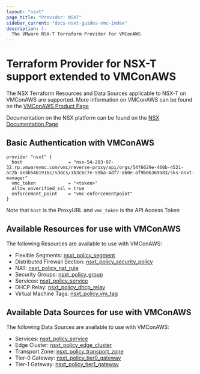 ```yaml
---
layout: "nsxt"
page_title: "Provider: NSXT"
sidebar_current: "docs-nsxt-guides-vmc-index"
description: |-
  The VMware NSX-T Terraform Provider for VMConAWS
---
```


# Terraform Provider for NSX-T support extended to VMConAWS

The NSX Terraform Resources and Data Sources applicable to NSX-T on VMConAWS are supported. More information on VMConAWS can be found on the [VMConAWS Product Page](https://cloud.vmware.com/vmc-aws)

Documentation on the NSX platform can be found on the [NSX Documentation Page](https://docs.vmware.com/en/VMware-NSX-T/index.html)

## Basic Authentication with VMConAWS


```hcl
provider "nsxt" {
  host                 = "nsx-54-203-97-32.rp.vmwarevmc.com/vmc/reverse-proxy/api/orgs/54f6629e-460b-4521-ac2b-ae3b5461916c/sddcs/1b3c6c7e-59ba-4df7-ab0e-af9b06369a83/sks-nsxt-manager"
  vmc_token            = "<token>"
  allow_unverified_ssl = true
  enforcement_point    = "vmc-enforcementpoint"
}

```

Note that `host` is the ProxyURL and `vmc_token` is the API Access Token

## Available Resources for use with VMConAWS

The following Resources are available to use with VMConAWS:

* Flexible Segments: [nsxt_policy_segment](https://www.terraform.io/docs/providers/nsxt/r/policy_segment.html)
* Distributed Firewall Section: [nsxt_policy_security_policy](https://www.terraform.io/docs/providers/nsxt/r/policy_security_policy.html)
* NAT: [nsxt_policy_nat_rule](https://www.terraform.io/docs/providers/nsxt/r/policy_nat_rule.html)
* Security Groups: [nsxt_policy_group](https://www.terraform.io/docs/providers/nsxt/r/policy_group.html)
* Services: [nsxt_policy_service](https://www.terraform.io/docs/providers/nsxt/r/policy_service.html)
* DHCP Relay: [nsxt_policy_dhcp_relay](https://www.terraform.io/docs/providers/nsxt/r/policy_dhcp_relay.html)
* Virtual Machine Tags: [nsxt_policy_vm_tag](https://www.terraform.io/docs/providers/nsxt/r/policy_vm_tags.html)

## Available Data Sources for use with VMConAWS

The following Data Sources are available to use with VMConAWS:

* Services: [nsxt_policy_service](https://www.terraform.io/docs/providers/nsxt/d/policy_service.html)
* Edge Cluster: [nsxt_policy_edge_cluster](https://www.terraform.io/docs/providers/nsxt/d/policy_edge_cluster.html)
* Transport Zone: [nsxt_policy_transport_zone](https://www.terraform.io/docs/providers/nsxt/d/policy_transport_zone.html)
* Tier-0 Gateway: [nsxt_policy_tier0_gateway](https://www.terraform.io/docs/providers/nsxt/d/policy_tier0_gateway.html)
* Tier-1 Gateway: [nsxt_policy_tier1_gateway](https://www.terraform.io/docs/providers/nsxt/d/policy_tier1_gateway.html)
